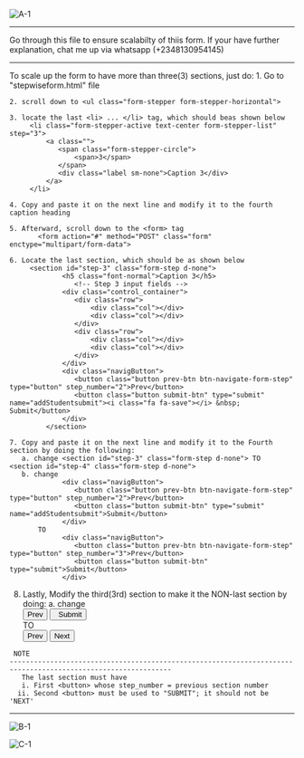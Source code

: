 ![A-1](https://github.com/user-attachments/assets/e9cbc545-199e-4a7a-88cb-57ca4b975155)

---------------------------------------------------------------------------------------------
  Go through this file to ensure scalabilty of thiis form.
  If your have further explanation, chat me up via whatsapp (+2348130954145)
_____________________________________________________________________________________________

To scale up the form to have more than three(3) sections, just do:
    1. Go to "stepwiseform.html" file 

    2. scroll down to <ul class="form-stepper form-stepper-horizontal">

    3. locate the last <li> ... </li> tag, which should beas shown below
         <li class="form-stepper-active text-center form-stepper-list" step="3">
             <a class="">
                <span class="form-stepper-circle">
                    <span>3</span>
                </span>
                <div class="label sm-none">Caption 3</div>
             </a>
         </li>

    4. Copy and paste it on the next line and modify it to the fourth caption heading

    5. Afterward, scroll down to the <form> tag
           <form action="#" method="POST" class="form" enctype="multipart/form-data">

    6. Locate the last section, which should be as shown below
	     <section id="step-3" class="form-step d-none">
                 <h5 class="font-normal">Caption 3</h5>
                    <!-- Step 3 input fields -->
                 <div class="control_container">
                    <div class="row">
                        <div class="col"></div>
                        <div class="col"></div>
                    </div>
                    <div class="row">
                        <div class="col"></div>
                        <div class="col"></div>
                    </div>
                 </div>
                 <div class="navigButton">
                    <button class="button prev-btn btn-navigate-form-step" type="button" step_number="2">Prev</button>
                    <button class="button submit-btn" type="submit" name="addStudentsubmit"><i class="fa fa-save"></i> &nbsp; Submit</button>
                 </div>
             </section>

    7. Copy and paste it on the next line and modify it to the Fourth section by doing the following:
	   a. change <section id="step-3" class="form-step d-none"> TO <section id="step-4" class="form-step d-none">
	   b. change 
                 <div class="navigButton">
                    <button class="button prev-btn btn-navigate-form-step" type="button" step_number="2">Prev</button>
                    <button class="button submit-btn" type="submit" name="addStudentsubmit">Submit</button>
                 </div>
	       TO
                 <div class="navigButton">
                    <button class="button prev-btn btn-navigate-form-step" type="button" step_number="3">Prev</button>
                    <button class="button submit-btn" type="submit">Submit</button>
                 </div>
   8. Lastly, Modify the third(3rd) section to make it the NON-last section by doing:
	   a. change 
 		 <div class="navigButton">
                    <button class="button prev-btn btn-navigate-form-step" type="button" step_number="2">Prev</button>
                    <button class="button submit-btn" type="submit"><i class="fa fa-save"></i> &nbsp; Submit</button>
                 </div>
	      TO
		 <div class="navigButton">
                    <button class="button prev-btn btn-navigate-form-step" type="button" step_number="2">Prev</button>
                    <button class="button next-btn btn-navigate-form-step" type="button" step_number="4">Next </button>
                 </div>

     NOTE
    --------------------------------------------------------------------------------------------------------------
       The last section must have 
	   i. First <button> whose step_number = previous section number
	  ii. Second <button> must be used to "SUBMIT"; it should not be 'NEXT'
  ________________________________________________________________________________________________________________

  


![B-1](https://github.com/user-attachments/assets/abce2f7f-78f7-481f-876c-02dbf4205e82)

![C-1](https://github.com/user-attachments/assets/9de22ead-515f-495b-97c6-ffb2a1d3cfd7)


